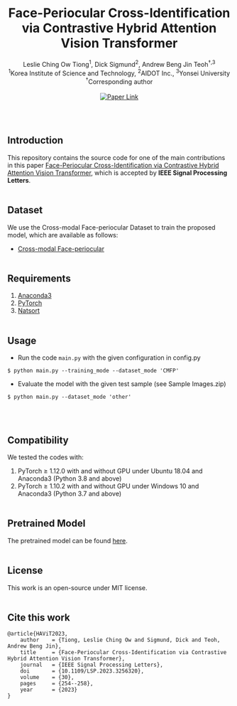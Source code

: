 <h1 align="center">
  Face-Periocular Cross-Identification via Contrastive Hybrid Attention Vision Transformer
</h1>
<p align="center">
  Leslie Ching Ow Tiong<sup>1</sup>,  Dick Sigmund<sup>2</sup>, Andrew Beng Jin Teoh<sup>&dagger;,3</sup>
  <br/>
  <sup>1</sup>Korea Institute of Science and Technology, <sup>2</sup>AIDOT Inc., <sup>3</sup>Yonsei University
  <br/>
  <sup>&dagger;</sup>Corresponding author
  <br/><br/>
  <a href="https://ieeexplore.ieee.org/document/10068230">
    <img src="https://img.shields.io/badge/paper-link-blue.svg" alt="Paper Link">
  </a>
</p>
<br/> <br/>


## Introduction
This repository contains the source code for one of the main contributions in this paper [Face-Periocular Cross-Identification via Contrastive Hybrid Attention Vision Transformer](https://ieeexplore.ieee.org/document/10068230), which is accepted by **IEEE Signal Processing Letters**.
<br/> <br/>


## Dataset
We use the Cross-modal Face-periocular Dataset to train the proposed model, which are available as follows:
- [Cross-modal Face-periocular](https://www.kaggle.com/datasets/leslietiong/cmfpdb)
<br/> <br/>


## Requirements
  1) [Anaconda3](https://www.anaconda.com/download)
  2) [PyTorch](https://pytorch.org/get-started/locally)
  3) [Natsort](https://pypi.org/project/natsort)
<br/> <br/>


## Usage
- Run the code `main.py` with the given configuration in config.py
```shell
$ python main.py --training_mode --dataset_mode 'CMFP'
```
- Evaluate the model with the given test sample (see Sample Images.zip)
```shell
$ python main.py --dataset_mode 'other'
```
<br/> <br/>


## Compatibility
We tested the codes with:
  1) PyTorch &ge; 1.12.0 with and without GPU under Ubuntu 18.04 and Anaconda3 (Python 3.8 and above)
  2) PyTorch &ge; 1.10.2 with and without GPU under Windows 10 and Anaconda3 (Python 3.7 and above)
<br/> <br/>


## Pretrained Model
The pretrained model can be found [here](https://drive.google.com/drive/folders/1kRZWlPoNmC0JUR2IddKf0BjwXkOhyZ07?usp=sharing).
<br/> <br/>


## License
This work is an open-source under MIT license.
<br/> <br/>


## Cite this work
```
@article{HAViT2023,
    author    = {Tiong, Leslie Ching Ow and Sigmund, Dick and Teoh, Andrew Beng Jin},
    title     = {Face-Periocular Cross-Identification via Contrastive Hybrid Attention Vision Transformer},
    journal   = {IEEE Signal Processing Letters},
    doi       = {10.1109/LSP.2023.3256320},
    volume    = {30},
    pages     = {254--258},
    year      = {2023}
}
```
